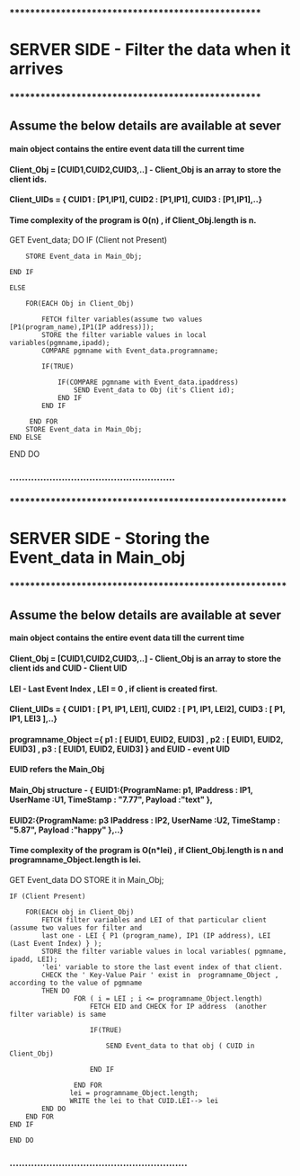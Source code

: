### *************************************************
#   SERVER SIDE - Filter the data when it arrives
### *************************************************
## Assume the below details are available at sever
#### main object contains the entire event data till the current time
#### Client_Obj = [CUID1,CUID2,CUID3,..] - Client_Obj is an array to store the client ids.
#### Client_UIDs = { CUID1 : [P1,IP1], CUID2 : [P1,IP1], CUID3 : [P1,IP1],..}

#### Time complexity of the program is O(n) , if Client_Obj.length is n. 

GET Event_data;
DO
    IF (Client not Present) 

        STORE Event_data in Main_Obj;

    END IF

    ELSE

        FOR(EACH Obj in Client_Obj)

            FETCH filter variables(assume two values [P1(program_name),IP1(IP address)]);
            STORE the filter variable values in local variables(pgmname,ipadd);
            COMPARE pgmname with Event_data.programname;

            IF(TRUE)

                IF(COMPARE pgmname with Event_data.ipaddress)
                    SEND Event_data to Obj (it's Client id);
                END IF                
            END IF

         END FOR
        STORE Event_data in Main_Obj;
    END ELSE
END DO



### ......................................................

### ******************************************************
#  SERVER SIDE - Storing the Event_data in Main_obj
### ******************************************************

## Assume the below details are available at sever
#### main object contains the entire event data till the current time
#### Client_Obj = [CUID1,CUID2,CUID3,..] - Client_Obj is an array to store the client ids and CUID - Client UID
#### LEI - Last Event Index , LEI = 0 , if client is created first. 
#### Client_UIDs = { CUID1 : [ P1, IP1, LEI1], CUID2 : [ P1, IP1, LEI2], CUID3 : [ P1, IP1, LEI3 ],..}
#### programname_Object ={ p1 : [ EUID1, EUID2, EUID3] , p2 : [ EUID1, EUID2, EUID3] , p3 : [ EUID1, EUID2, EUID3]  } and EUID - event UID
#### EUID refers the Main_Obj
#### Main_Obj structure - { EUID1:{ProgramName: p1, IPaddress : IP1, UserName :U1, TimeStamp : "7.77", Payload :"text" },
####                       EUID2:{ProgramName: p3 IPaddress : IP2, UserName :U2, TimeStamp : "5.87", Payload :"happy" },..}

#### Time complexity of the program is O(n*lei) , if Client_Obj.length is n and programname_Object.length is lei. 


GET Event_data
DO 
    STORE it in Main_Obj;
    
    IF (Client Present)
    
        FOR(EACH obj in Client_Obj)
            FETCH filter variables and LEI of that particular client (assume two values for filter and 
            last one - LEI { P1 (program_name), IP1 (IP address), LEI (Last Event Index) } );
            STORE the filter variable values in local variables( pgmname, ipadd, LEI);
            'lei' variable to store the last event index of that client.
            CHECK the ' Key-Value Pair ' exist in  programname_Object , according to the value of pgmname 
            THEN DO
                    FOR ( i = LEI ; i <= programname_Object.length)
                        FETCH EID and CHECK for IP address  (another filter variable) is same

                        IF(TRUE)

                            SEND Event_data to that obj ( CUID in Client_Obj)
                         
                        END IF

                    END FOR
                   lei = programname_Object.length;
                   WRITE the lei to that CUID.LEI--> lei
            END DO
        END FOR
    END IF

    END DO
### ..........................................................